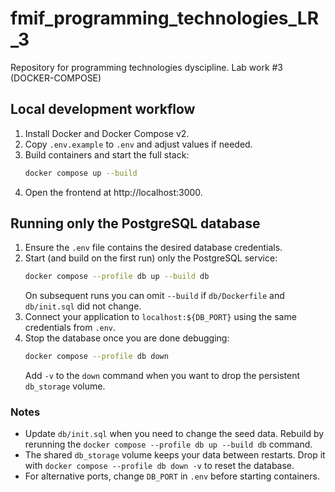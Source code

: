# fmif_programming_technologies_LR_3
Repository for programming technologies dyscipline. Lab work #3 (DOCKER-COMPOSE)

## Local development workflow

1. Install Docker and Docker Compose v2.
2. Copy `.env.example` to `.env` and adjust values if needed.
3. Build containers and start the full stack:
   ```bash
   docker compose up --build
   ```
4. Open the frontend at http://localhost:3000.

## Running only the PostgreSQL database

1. Ensure the `.env` file contains the desired database credentials.
2. Start (and build on the first run) only the PostgreSQL service:
   ```bash
   docker compose --profile db up --build db
   ```
   On subsequent runs you can omit `--build` if `db/Dockerfile` and `db/init.sql` did not change.
3. Connect your application to `localhost:${DB_PORT}` using the same credentials from `.env`.
4. Stop the database once you are done debugging:
   ```bash
   docker compose --profile db down
   ```
   Add `-v` to the `down` command when you want to drop the persistent `db_storage` volume.

### Notes
- Update `db/init.sql` when you need to change the seed data. Rebuild by rerunning the `docker compose --profile db up --build db` command.
- The shared `db_storage` volume keeps your data between restarts. Drop it with `docker compose --profile db down -v` to reset the database.
- For alternative ports, change `DB_PORT` in `.env` before starting containers.
